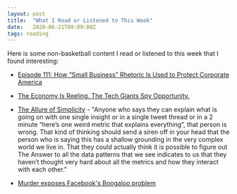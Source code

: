 ```yaml
---
layout: post
title:  "What I Read or Listened to This Week"
date:   2020-06-21T09:09:00Z
tags: reading
---
```

Here is some non-basketball content I read or listened to this week that I found interesting:


* [Episode 111: How “Small Business” Rhetoric Is Used to Protect Corporate America](https://citationsneeded.libsyn.com/episode-111-how-small-business-rhetoric-is-used-to-protect-corporate-america)

* [The Economy Is Reeling. The Tech Giants Spy Opportunity.](https://www.nytimes.com/2020/06/13/technology/facebook-amazon-apple-google-microsoft-tech-pandemic-opportunity.html)

* [The Allure of Simplicity](https://polimath.substack.com/p/the-allure-of-simplicity) - "Anyone who says they can explain what is going on with one single insight or in a single tweet thread or in a 2 minute “here’s one weird metric that explains everything”, that person is wrong. That kind of thinking should send a siren off in your head that the person who is saying this has a shallow grounding in the very complex world we live in. That they could actually think it is possible to figure out The Answer to all the data patterns that we see indicates to us that they haven’t thought very hard about all the metrics and how they interact with each other."

* [Murder exposes Facebook's Boogaloo problem](https://popular.info/p/murder-exposes-facebooks-boogaloo)
